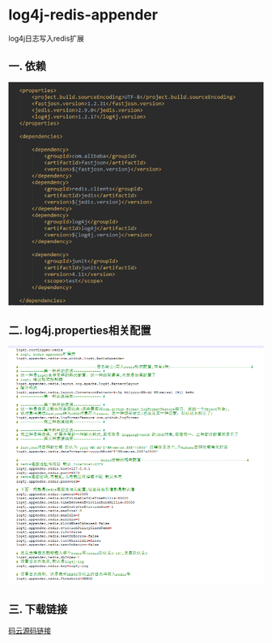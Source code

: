 # log4j-redis-appender
log4j日志写入redis扩展

## 一. 依赖
![maven jar 依赖](https://raw.githubusercontent.com/Crab2died/log4j-redis-appender/master/src/test/resources/relyon.png)


## 二. log4j.properties相关配置
![log4j properties配置](https://raw.githubusercontent.com/Crab2died/log4j-redis-appender/master/src/test/resources/log4j.png)


## 三. 下载链接
[码云源码链接](http://git.oschina.net/Crab2Died/log4j-redis-appender)
